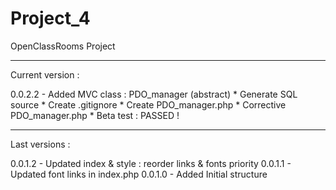 # Project_4
OpenClassRooms Project

-----------------------

Current version :

0.0.2.2 - Added MVC class : PDO_manager (abstract)
	* Generate SQL source
	* Create .gitignore
	* Create PDO_manager.php
	* Corrective PDO_manager.php
	* Beta test : PASSED !

-----------------------

Last versions :

0.0.1.2 - Updated index & style : reorder links & fonts priority
0.0.1.1 - Updated font links in index.php
0.0.1.0 - Added Initial structure
